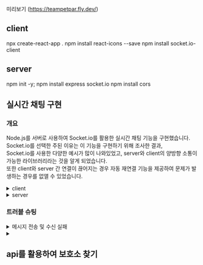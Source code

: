 미리보기
(https://teampetpar.fly.dev/)

## client

npx create-react-app .
npm install react-icons --save
npm install socket.io-client

## server

npm init -y;
npm install express socket.io
npm install cors

## 실시간 채팅 구현

### 개요

Node.js를 서버로 사용하여 Socket.io를 활용한 실시간 채팅 기능을 구현했습니다.  
Socket.io를 선택한 주된 이유는 이 기능을 구현하기 위해 조사한 결과,  
Socket.io를 사용한 다양한 예시가 많이 나와있었고, server와 client의 양방향 소통이 가능한 라이브러리라는 것을 알게 되었습니다.  
또한 client와 server 간 연결이 끊어지는 경우 자동 재연결 기능을 제공하여 문제가 발생하는 경우를 없앨 수 있었습니다.

<details>
  <summary>client</summary>

### client

npm install socket.io-client

### 구현

client > components > contents > Chat.jsx

```js
// 소켓과 연결 : socket.io-client을 사용하여 서버와의 WebSocket 연결을 설정하여 데이터를 주고받도록 함
const socket = io("http://localhost:5051");

// 데이터 저장 변수
const [message, setMessage] = useState("");
const [chat, setChat] = useState([]);
const user = useSelector((state) => state.user); // redux를 사용하여 유저정보를 불러옴

// 채팅 메세지 수신 설정 : socket.on('chat message', callback)을 사용하여 'chat message'
// 이벤트 리스너를 설정합니다. 받은 메세지는 setChat 함수를 통해 chat 배열 상태에 추가되며, 이것은 UI에 표시됩니다.
useEffect(() => {
  socket.on("chat message", (msg) => {
    setChat((prevChat) => [...prevChat, msg]);
  });
  return () => socket.off("chat message");
}, []);

// 이전 채팅 불러오기 : 새로고침을 하면 기존 채팅이 사라져서 loadMessages 함수를 호출하여
// 서버에서 이전 채팅 메시지를 불러옵니다. loadMessages는 fetch를 사용해 서버의 /api/chat/getMessages
// 엔드포인트로부터 이전 채팅 메시지를 가져옵니다.
useEffect(() => {
  const loadMessages = async () => {
    try {
      const response = await fetch(
        "http://localhost:5051/api/chat/getMessages"
      );
      const data = await response.json();
      setChat(data);
    } catch (error) {
      console.error("Failed to load messages", error);
    }
  };
  loadMessages();
}, []);

// 메세지 전송 : sendMessage함수를 정의하여 메세지를 전송합니다.
// 전송하는 데이터는 messageData로 username, message, photoURL을 포함하고 있습니다.
// socket.emit을 통해 데이터가 서버로 전송됩니다.
const sendMessage = (e) => {
  e.preventDefault();
  console.log("Current user:", user);

  if (message !== "") {
    const messageData = {
      username: user.displayName,
      message: message,
      photoURL: user.photoURL,
    };
    socket.emit("chat message", messageData);
    setMessage("");
  }
};
```

</details>
<details>
<summary>server</summary>

### server

npm install express socket.io

server > index.js

```js
// CORS를 설정 후 서버에 Socket.IO를 연결, localhost:3000에서 실행되는 클라이언트 애플리케이션이
// localhost:5051에서 호스팅되는 서버에 접근할 수 있게 합니다. 해당 과정이 없으면 CORS에러가 발생
app.use(
  cors({
    origin: "http://localhost:3000",
    methods: ["GET", "POST"],
  })
);

const server = http.createServer(app);

const io = new Server(server, {
  cors: {
    origin: "http://localhost:3000",
    methods: ["GET", "POST"],
  },
});

// 채팅 메세지 이벤트 처리 : client로 부터 메세지를 수신할 때마다 실행되는 소스로 msg에는 client에서 보낸 정보가 들어있습니다.
// 데이터가 다 들어오기 전에 실행되는 것을 방지하기위해 async / await을 사용하여 비동기적으로 실행하도록 하였습니다.
// 혹시모를 에러를 찾기위해 try와 catch를 사용하여 에러의 이유를 파악하기 쉽게 하였습니다.
io.on("connection", (socket) => {
  socket.on("disconnect", () => {});
  socket.on("chat message", async (msg) => {
    try {
      const newMessage = new Message({
        username: msg.username,
        message: msg.message,
        photoURL: msg.photoURL,
      });
      await newMessage.save();
      io.emit("chat message", newMessage);
    } catch (error) {
      console.error("Message save error", error);
    }
  });
});
```

server > router > chat.js

```js
// 메세지 저장 : client에서 받은 req.body를 db에 저장
router.post("/message", async (req, res) => {
  try {
    const newMessage = new Message(req.body);
    await newMessage.save();
    res.status(201).send(newMessage);
  } catch (err) {
    res.status(500).send(err);
  }
});

// 메세지 불러오기 : db에 저장된 데이터를 find를 사용하여 찾고, sort를 사용하여 오름차순으로 정렬
router.get("/getMessages", async (req, res) => {
  try {
    const messages = await Message.find().sort({ timestamp: 1 });
    res.status(200).json(messages);
  } catch (error) {
    res.status(500).json({ error: error.message });
  }
});
```

</details>

### 트러블 슈팅

<details>
<summary>메시지 전송 및 수신 실패</summary>

- 문제  
  client에서 server로 데이터를 보내거나 반대로 server에서 client로 데이터를 보낼 때,  
  네트워크 등의 문제로 느리게 보내지거나 안보내질 때가 있었습니다.

- 해결  
  데이터를 보내거나 받는 부분에서 async / await을 이용한 비동기방식을 사용하여,  
  비교적 느리게 데이터를 받았을 때도 데이터가 없다는 오류가 뜨지 않도록했습니다.  
  이로인해 데이터가 늦어서 없다고 뜨는 것인지, 아니면 다른 문제로 데이터가 없는 것인지 구분이 가능하게 되었습니다.

</details>

<details>
<summary></summary>

</details>

## api를 활용하여 보호소 찾기
